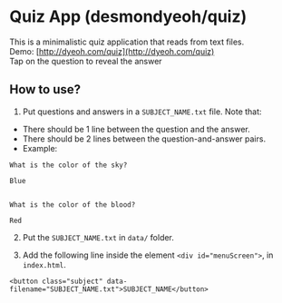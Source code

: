 # Quiz App (desmondyeoh/quiz)
This is a minimalistic quiz application that reads from text files.  
Demo: [http://dyeoh.com/quiz](http://dyeoh.com/quiz)  
Tap on the question to reveal the answer

## How to use?
1. Put questions and answers in a `SUBJECT_NAME.txt` file. 
Note that:
* There should be 1 line between the question and the answer. 
* There should be 2 lines between the question-and-answer pairs.
* Example:
```
What is the color of the sky?

Blue


What is the color of the blood?

Red
```

2. Put the `SUBJECT_NAME.txt` in `data/` folder.

3. Add the following line inside the element `<div id="menuScreen">`, in `index.html`.
```
<button class="subject" data-filename="SUBJECT_NAME.txt">SUBJECT_NAME</button>
```
